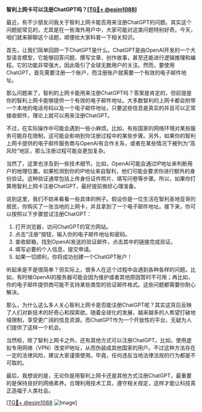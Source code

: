 **智利上网卡可以注册ChatGPT吗？[[TG💪+ @esim1088](https://t.me/s/esim1088)]**

最近，有不少朋友问我关于智利上网卡能否用来注册ChatGPT的问题。其实这个问题挺常见的，尤其是在一些海外用户中，大家可能对这类问题特别好奇。今天，咱们就来聊聊这个话题，顺便给大家科普一下相关知识。

首先，让我们简单回顾一下ChatGPT是什么。ChatGPT是由OpenAI开发的一个大型语言模型，它能够回答问题、撰写文章、创作故事，甚至还能进行逻辑推理和编程。它的功能非常强大，因此吸引了全球无数用户的关注。然而，要使用ChatGPT，首先需要注册一个账户，而注册账户就需要一个有效的电子邮件地址。

那么问题来了，智利的上网卡能用来注册ChatGPT吗？答案是肯定的，但前提是你的智利上网卡能够提供一个有效的电子邮件地址。大多数智利的上网卡都会附带一个本地的电话号码以及一个电子邮件地址，只要这些信息是真实的并且可以正常接收邮件，理论上就可以用来注册ChatGPT。

不过，在实际操作中可能会遇到一些小麻烦。比如，有些国家的网络环境对某些服务可能存在限制，这可能会影响到你注册过程中的某些步骤。另外，如果你的智利上网卡提供的电子邮件服务商与OpenAI有合作关系，或者在某些情况下被列为“高风险”地区，那么注册过程可能会更加复杂。

当然了，这里也涉及到一些技术细节。比如，OpenAI可能会通过IP地址来判断用户的地理位置。如果检测到你的IP地址来自智利，他们可能会要求你进行额外的身份验证。这种验证通常包括上传身份证件照片、填写问卷等步骤。所以，如果你打算用智利上网卡注册ChatGPT，最好提前做好心理准备。

说到这里，我们不妨来看看一些具体的例子。假设你是一位生活在智利圣地亚哥的居民，你购买了一张当地的上网卡，并且拿到了一个电子邮件地址。接下来，你可以按照以下步骤尝试注册ChatGPT：

1. 打开浏览器，访问ChatGPT的官方网站。
2. 点击“注册”按钮，输入你的电子邮件地址和密码。
3. 查收邮箱，找到OpenAI发送的验证邮件，点击其中的链接完成验证。
4. 填写必要的个人信息，提交申请。
5. 如果一切顺利，你将成功创建一个ChatGPT账户！

听起来是不是很简单？但实际上，很多人在这个过程中会遇到各种各样的问题。比如，有时候OpenAI的服务器可能会因为维护或者其他原因暂时不可用；再比如，你的电子邮件提供商可能不支持某些类型的验证邮件格式。这些问题都需要你耐心解决。

那么，为什么这么多人关心智利上网卡是否能注册ChatGPT呢？其实这背后反映了人们对新技术的好奇心和探索欲。随着全球化的发展，越来越多的人希望打破地域限制，享受更广阔的信息资源。而ChatGPT作为一个开放性的平台，无疑为人们提供了这样一个机会。

当然啦，除了智利上网卡之外，还有其他方式可以注册ChatGPT。比如，使用虚拟专用网络（VPN）改变IP地址，从而伪装成其他国家的用户。不过这种方法存在一定的法律风险，建议大家谨慎使用。毕竟，任何违反当地法律法规的行为都是不可取的。

最后，我想说的是，无论你是用智利上网卡还是其他方式注册ChatGPT，最重要的是保持良好的网络素养。合理利用技术工具，遵守相关规定，这样才能让科技真正造福于人类社会。

[[TG💪+ @esim1088](https://t.me/s/esim1088) ![Image](https://i.postimg.cc/4NQfJmqS/Snipaste-2025-05-13-00-14-12.png)]